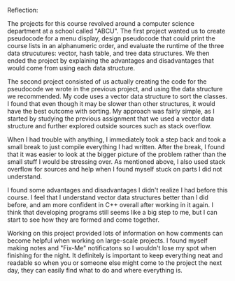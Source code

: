 Reflection:

The projects for this course revolved around a computer science department at a school called "ABCU". The first project wanted us to create pseudocode for a menu display, design pseudocode that could print the course lists in an alphanumeric order, and evaluate the runtime of the three data strucutures: vector, hash table, and tree data structures. We then ended the project by explaining the advantages and disadvantages that would come from using each data structure.

The second project consisted of us actually creating the code for the pseudocode we wrote in the previous project, and using the data structure we recommended. My code uses a vector data structure to sort the classes. I found that even though it may be slower than other structures, it would have the best outcome with sorting. My approach was fairly simple, as I started by studying the previous assignment that we used a vector data structure and further explored outside sources such as stack overflow. 

When I had trouble with anything, I immediately took a step back and took a small break to just compile everything I had written. After the break, I found that it was easier to look at the bigger picture of the problem rather than the small stuff I would be stressing over. As mentioned above, I also used stack overflow for sources and help when I found myself stuck on parts I did not understand. 

I found some advantages and disadvantages I didn't realize I had before this course. I feel that I understand vector data structures better than I did before, and am more confident in C++ overall after working in it again. I think that developing programs still seems like a big step to me, but I can start to see how they are formed and come together. 

Working on this project provided lots of information on how comments can become helpful when working on large-scale projects. I found myself making notes and "Fix-Me" notificatons so I wouldn't lose my spot when finishing for the night. It definitely is important to keep everything neat and readable so when you or someone else might come to the project the next day, they can easily find what to do and where everything is. 
